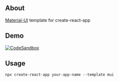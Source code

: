 ## About

[Material-UI](https://material-ui.com/) template for create-react-app

## Demo

[![CodeSandbox](https://codesandbox.io/static/img/play-codesandbox.svg)](https://githubbox.com/tanabee/cra-template-mui/tree/output)

## Usage

```
npx create-react-app your-app-name --template mui
```
